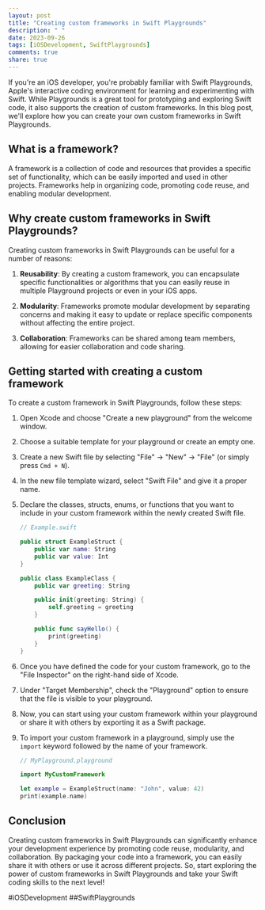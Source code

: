 ```yaml
---
layout: post
title: "Creating custom frameworks in Swift Playgrounds"
description: " "
date: 2023-09-26
tags: [iOSDevelopment, SwiftPlaygrounds]
comments: true
share: true
---
```


If you're an iOS developer, you're probably familiar with Swift Playgrounds, Apple's interactive coding environment for learning and experimenting with Swift. While Playgrounds is a great tool for prototyping and exploring Swift code, it also supports the creation of custom frameworks. In this blog post, we'll explore how you can create your own custom frameworks in Swift Playgrounds.

## What is a framework?

A framework is a collection of code and resources that provides a specific set of functionality, which can be easily imported and used in other projects. Frameworks help in organizing code, promoting code reuse, and enabling modular development.

## Why create custom frameworks in Swift Playgrounds?

Creating custom frameworks in Swift Playgrounds can be useful for a number of reasons:

1. **Reusability**: By creating a custom framework, you can encapsulate specific functionalities or algorithms that you can easily reuse in multiple Playground projects or even in your iOS apps.
   
2. **Modularity**: Frameworks promote modular development by separating concerns and making it easy to update or replace specific components without affecting the entire project.
   
3. **Collaboration**: Frameworks can be shared among team members, allowing for easier collaboration and code sharing.

## Getting started with creating a custom framework

To create a custom framework in Swift Playgrounds, follow these steps:

1. Open Xcode and choose "Create a new playground" from the welcome window.
   
2. Choose a suitable template for your playground or create an empty one.
   
3. Create a new Swift file by selecting "File" → "New" → "File" (or simply press `Cmd + N`).
   
4. In the new file template wizard, select "Swift File" and give it a proper name.
   
5. Declare the classes, structs, enums, or functions that you want to include in your custom framework within the newly created Swift file.
   
   ```swift
   // Example.swift

   public struct ExampleStruct {
       public var name: String
       public var value: Int
   }

   public class ExampleClass {
       public var greeting: String

       public init(greeting: String) {
           self.greeting = greeting
       }

       public func sayHello() {
           print(greeting)
       }
   }
   ```

6. Once you have defined the code for your custom framework, go to the "File Inspector" on the right-hand side of Xcode.
   
7. Under "Target Membership", check the "Playground" option to ensure that the file is visible to your playground.
   
8. Now, you can start using your custom framework within your playground or share it with others by exporting it as a Swift package.
   
9. To import your custom framework in a playground, simply use the `import` keyword followed by the name of your framework.
   
   ```swift
   // MyPlayground.playground

   import MyCustomFramework

   let example = ExampleStruct(name: "John", value: 42)
   print(example.name)
   ```

## Conclusion

Creating custom frameworks in Swift Playgrounds can significantly enhance your development experience by promoting code reuse, modularity, and collaboration. By packaging your code into a framework, you can easily share it with others or use it across different projects. So, start exploring the power of custom frameworks in Swift Playgrounds and take your Swift coding skills to the next level!

#iOSDevelopment ##SwiftPlaygrounds